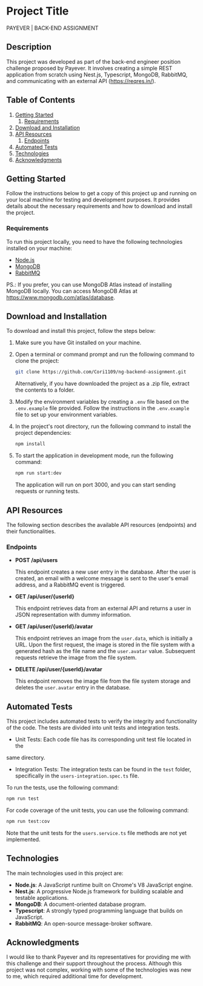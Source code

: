 # Project Title

PAYEVER | BACK-END ASSIGNMENT

## Description

This project was developed as part of the back-end engineer position challenge proposed by Payever. It involves creating a simple REST application from scratch using Nest.js, Typescript, MongoDB, RabbitMQ, and communicating with an external API (https://reqres.in/).

## Table of Contents

1. [Getting Started](#getting-started)
   1. [Requirements](#requirements)
2. [Download and Installation](#download-and-installation)
3. [API Resources](#api-resources)
   1. [Endpoints](#endpoints)
4. [Automated Tests](#automated-tests)
5. [Technologies](#technologies)
6. [Acknowledgments](#acknowledgments)

## Getting Started

Follow the instructions below to get a copy of this project up and running on your local machine for testing and development purposes. It provides details about the necessary requirements and how to download and install the project.

### Requirements

To run this project locally, you need to have the following technologies installed on your machine:

- [Node.js](https://nodejs.org/en/download/)
- [MongoDB](https://www.mongodb.com/try/download/community)
- [RabbitMQ](https://www.rabbitmq.com/download.html)

PS.: If you prefer, you can use MongoDB Atlas instead of installing MongoDB locally. You can access MongoDB Atlas at https://www.mongodb.com/atlas/database.

## Download and Installation

To download and install this project, follow the steps below:

1. Make sure you have Git installed on your machine.
2. Open a terminal or command prompt and run the following command to clone the project:

   ```bash
   git clone https://github.com/Cori1109/ng-backend-assignment.git
   ```

   Alternatively, if you have downloaded the project as a .zip file, extract the contents to a folder.

3. Modify the environment variables by creating a `.env` file based on the `.env.example` file provided. Follow the instructions in the `.env.example` file to set up your environment variables.

4. In the project's root directory, run the following command to install the project dependencies:

   ```bash
   npm install
   ```

5. To start the application in development mode, run the following command:

   ```bash
   npm run start:dev
   ```

   The application will run on port 3000, and you can start sending requests or running tests.

## API Resources

The following section describes the available API resources (endpoints) and their functionalities.

### Endpoints

- **POST /api/users**

  This endpoint creates a new user entry in the database. After the user is created, an email with a welcome message is sent to the user's email address, and a RabbitMQ event is triggered.

- **GET /api/user/{userId}**

  This endpoint retrieves data from an external API and returns a user in JSON representation with dummy information.

- **GET /api/user/{userId}/avatar**

  This endpoint retrieves an image from the `user.data`, which is initially a URL. Upon the first request, the image is stored in the file system with a generated hash as the file name and the `user.avatar` value. Subsequent requests retrieve the image from the file system.

- **DELETE /api/user/{userId}/avatar**

  This endpoint removes the image file from the file system storage and deletes the `user.avatar` entry in the database.

## Automated Tests

This project includes automated tests to verify the integrity and functionality of the code. The tests are divided into unit tests and integration tests.

- Unit Tests: Each code file has its corresponding unit test file located in the

same directory.

- Integration Tests: The integration tests can be found in the `test` folder, specifically in the `users-integration.spec.ts` file.

To run the tests, use the following command:

```bash
npm run test
```

For code coverage of the unit tests, you can use the following command:

```bash
npm run test:cov
```

Note that the unit tests for the `users.service.ts` file methods are not yet implemented.

## Technologies

The main technologies used in this project are:

- **Node.js**: A JavaScript runtime built on Chrome's V8 JavaScript engine.
- **Nest.js**: A progressive Node.js framework for building scalable and testable applications.
- **MongoDB**: A document-oriented database program.
- **Typescript**: A strongly typed programming language that builds on JavaScript.
- **RabbitMQ**: An open-source message-broker software.

## Acknowledgments

I would like to thank Payever and its representatives for providing me with this challenge and their support throughout the process. Although this project was not complex, working with some of the technologies was new to me, which required additional time for development.
